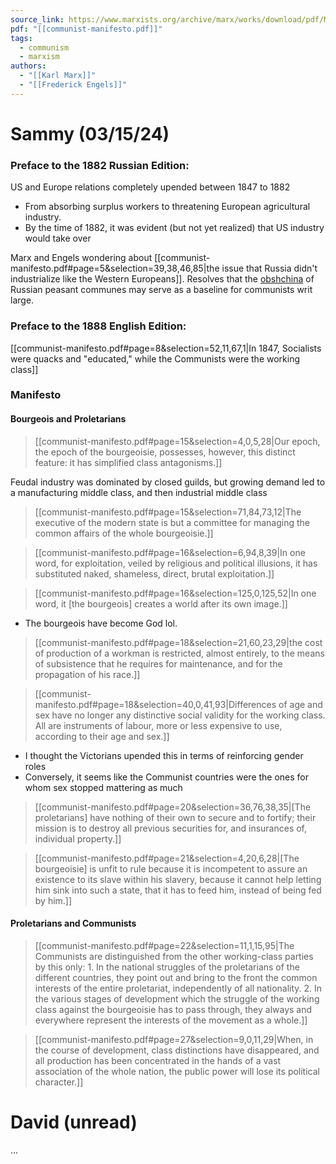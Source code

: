 ```yaml
---
source_link: https://www.marxists.org/archive/marx/works/download/pdf/Manifesto.pdf
pdf: "[[communist-manifesto.pdf]]"
tags:
  - communism
  - marxism
authors:
  - "[[Karl Marx]]"
  - "[[Frederick Engels]]"
---
```


# Sammy (03/15/24)

### Preface to the 1882 Russian Edition:
US and Europe relations completely upended between 1847 to 1882
* From absorbing surplus workers to threatening European agricultural industry.
* By the time of 1882, it was evident (but not yet realized) that US industry would take over

Marx and Engels wondering about [[communist-manifesto.pdf#page=5&selection=39,38,46,85|the issue that Russia didn't industrialize like the Western Europeans]]. Resolves that the [obshchina](https://en.wikipedia.org/wiki/Obshchina) of Russian peasant communes may serve as a baseline for communists writ large.

### Preface to the 1888 English Edition:
[[communist-manifesto.pdf#page=8&selection=52,11,67,1|In 1847, Socialists were quacks and "educated," while the Communists were the working class]]

### Manifesto
#### Bourgeois and Proletarians
> [[communist-manifesto.pdf#page=15&selection=4,0,5,28|Our epoch, the epoch of the bourgeoisie, possesses, however, this distinct feature: it has simplified class antagonisms.]]

Feudal industry was dominated by closed guilds, but growing demand led to a manufacturing middle class, and then industrial middle class

> [[communist-manifesto.pdf#page=15&selection=71,84,73,12|The executive of the modern state is but a committee for managing the common affairs of the whole bourgeoisie.]]

> [[communist-manifesto.pdf#page=16&selection=6,94,8,39|In one word, for exploitation, veiled by religious and political illusions, it has substituted naked, shameless, direct, brutal exploitation.]]

> [[communist-manifesto.pdf#page=16&selection=125,0,125,52|In one word, it [the bourgeois] creates a world after its own image.]]
* The bourgeois have become God lol.

> [[communist-manifesto.pdf#page=18&selection=21,60,23,29|the cost of production of a workman is restricted, almost entirely, to the means of subsistence that he requires for maintenance, and for the propagation of his race.]]

> [[communist-manifesto.pdf#page=18&selection=40,0,41,93|Differences of age and sex have no longer any distinctive social validity for the working class. All are instruments of labour, more or less expensive to use, according to their age and sex.]]
* I thought the Victorians upended this in terms of reinforcing gender roles
* Conversely, it seems like the Communist countries were the ones for whom sex stopped mattering as much

> [[communist-manifesto.pdf#page=20&selection=36,76,38,35|[The proletarians] have nothing of their own to secure and to fortify; their mission is to destroy all previous securities for, and insurances of, individual property.]]

> [[communist-manifesto.pdf#page=21&selection=4,20,6,28|[The bourgeoisie] is unfit to rule because it is incompetent to assure an existence to its slave within his slavery, because it cannot help letting him sink into such a state, that it has to feed him, instead of being fed by him.]]

#### Proletarians and Communists
> [[communist-manifesto.pdf#page=22&selection=11,1,15,95|The Communists are distinguished from the other working-class parties by this only: 1. In the national struggles of the proletarians of the different countries, they point out and bring to the front the common interests of the entire proletariat, independently of all nationality. 2. In the various stages of development which the struggle of the working class against the bourgeoisie has to pass through, they always and everywhere represent the interests of the movement as a whole.]]

> [[communist-manifesto.pdf#page=27&selection=9,0,11,29|When, in the course of development, class distinctions have disappeared, and all production has been concentrated in the hands of a vast association of the whole nation, the public power will lose its political character.]]
# David (unread)

...
